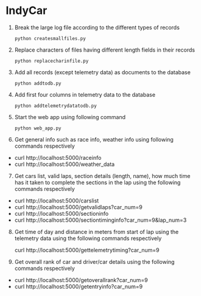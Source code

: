 
# IndyCar

1) Break the large log file according to the different types of records

   ```python createsmallfiles.py```

2) Replace characters of files having different length fields in their records

   ```python replacecharinfile.py```

3) Add all records (except telemetry data) as documents to the database

   ```python addtodb.py```

4) Add first four columns in telemetry data to the database

   ```python addtelemetrydatatodb.py```

5) Start the web app using following command

   ```python web_app.py```

6) Get general info such as race info, weather info using following commands respectively

- curl http://localhost:5000/raceinfo
- curl http://localhost:5000/weather_data

7) Get cars list, valid laps, section details (length, name), how much time has it taken to complete the sections in the lap using the following commands respectively 

- curl http://localhost:5000/carslist
- curl http://localhost:5000/getvalidlaps?car_num=9
- curl http://localhost:5000/sectioninfo
- curl http://localhost:5000/sectiontiminginfo?car_num=9&lap_num=3

8) Get time of day and distance in meters from start of lap using the telemetry data using the following commands respectively

   curl http://localhost:5000/gettelemetrytiming?car_num=9

9) Get overall rank of car and driver/car details using the following commands respectively

- curl http://localhost:5000/getoverallrank?car_num=9
- curl http://localhost:5000/getentryinfo?car_num=9
